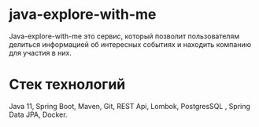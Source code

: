 # java-explore-with-me
Java-explore-with-me это сервис, который позволит пользователям делиться информацией об интересных событиях и находить компанию для участия в них.

# Стек технологий
Java 11, Spring Boot, Maven, Git, REST Api, Lombok, PostgresSQL , Spring Data JPA, Docker.
